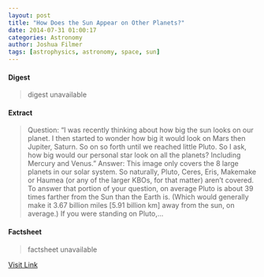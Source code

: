 ```yaml
---
layout: post
title: "How Does the Sun Appear on Other Planets?"
date: 2014-07-31 01:00:17
categories: Astronomy
author: Joshua Filmer
tags: [astrophysics, astronomy, space, sun]
---
```



#### Digest
>digest unavailable

#### Extract
>Question: &#8220;I was recently thinking about how big the sun looks on our planet. I then started to wonder how big it would look on Mars then Jupiter, Saturn. So on so forth until we reached little Pluto. So I ask, how big would our personal star look on all the planets? Including Mercury and Venus.&#8221; Answer: This image only covers the 8 large planets in our solar system. So naturally, Pluto, Ceres, Eris, Makemake or Haumea (or any of the larger KBOs, for that matter) aren&#8217;t covered. To answer that portion of your question, on average Pluto is about 39 times farther from the Sun than the Earth is. (Which would generally make it 3.67 billion miles [5.91 billion km] away from the sun, on average.) If you were standing on Pluto,...

#### Factsheet
>factsheet unavailable

[Visit Link](http://www.fromquarkstoquasars.com/how-does-the-sun-appear-on-other-planets/)


